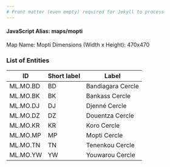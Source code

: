 ```yaml
---
# Front matter (even empty) required for Jekyll to process
---
```


#### JavaScript Alias: maps/mopti

Map Name: Mopti
Dimensions (Width x Height): 470x470

### List of Entities

| ID       | Short label | Label             |
| -------- | ----------- | ----------------- |
| ML.MO.BD | BD          | Bandiagara Cercle |
| ML.MO.BK | BK          | Bankass Cercle    |
| ML.MO.DJ | DJ          | Djenné Cercle     |
| ML.MO.DZ | DZ          | Douentza Cercle   |
| ML.MO.KR | KR          | Koro Cercle       |
| ML.MO.MP | MP          | Mopti Cercle      |
| ML.MO.TN | TN          | Tenenkou Cercle   |
| ML.MO.YW | YW          | Youwarou Cercle   |
